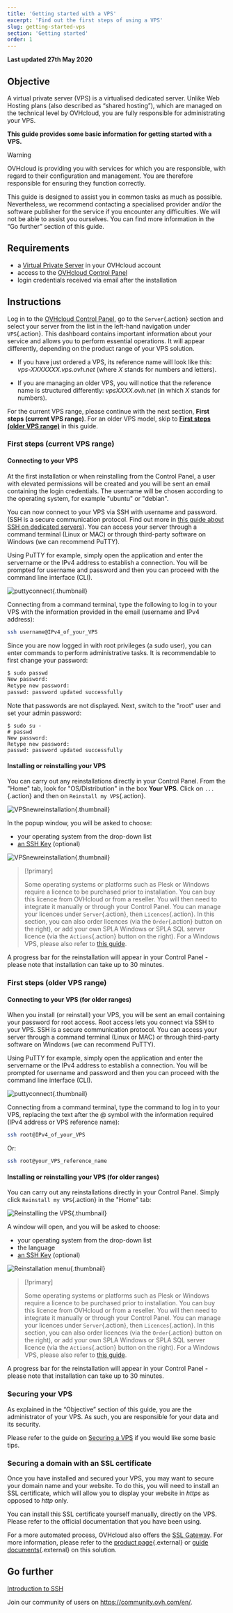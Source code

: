 ```yaml
---
title: 'Getting started with a VPS'
excerpt: 'Find out the first steps of using a VPS'
slug: getting-started-vps
section: 'Getting started'
order: 1
---
```


**Last updated 27th May 2020**

## Objective

A virtual private server (VPS) is a virtualised dedicated server. Unlike Web Hosting plans (also described as “shared hosting”), which are managed on the technical level by OVHcloud, you are fully responsible for administrating your VPS.

**This guide provides some basic information for getting started with a VPS.**


> [!warning]
>OVHcloud is providing you with services for which you are responsible, with regard to their configuration and management. You are therefore responsible for ensuring they function correctly.
>
>This guide is designed to assist you in common tasks as much as possible. Nevertheless, we recommend contacting a specialised provider and/or the software publisher for the service if you encounter any difficulties. We will not be able to assist you ourselves. You can find more information in the “Go further” section of this guide.


## Requirements

- a [Virtual Private Server](https://www.ovhcloud.com/en-gb/vps) in your OVHcloud account
- access to the [OVHcloud Control Panel](https://www.ovh.com/auth/?action=gotomanager)
- login credentials received via email after the installation


## Instructions

Log in to the [OVHcloud Control Panel](https://www.ovh.com/auth/?action=gotomanager), go to the `Server`{.action} section and select your server from the list in the left-hand navigation under `VPS`{.action}. This dashboard contains important information about your service and allows you to perform essential operations. It will appear differently, depending on the product range of your VPS solution. 

- If you have just ordered a VPS, its reference name will look like this: *vps-XXXXXXX.vps.ovh.net* (where *X* stands for numbers and letters). 

- If you are managing an older VPS, you will notice that the reference name is structured differently: *vpsXXXX.ovh.net* (in which *X* stands for numbers). 

For the current VPS range, please continue with the next section, **First steps (current VPS range)**. For an older VPS model, skip to [**First steps (older VPS range)**](./#first-steps-older-vps-range_1) in this guide.

### First steps (current VPS range)

#### Connecting to your VPS

At the first installation or when reinstalling from the Control Panel, a user with elevated permissions will be created and you will be sent an email containing the login credentials. The username will be chosen according to the operating system, for example "ubuntu" or "debian".

You can now connect to your VPS via SSH with username and password. (SSH is a secure communication protocol. Find out more in [this guide about SSH on dedicated servers](../../dedicated/ssh-introduction/)). You can access your server through a command terminal (Linux or MAC) or through third-party software on Windows (we can recommend PuTTY).

Using PuTTY for example, simply open the application and enter the servername or the IPv4 address to establish a connection. You will be prompted for username and password and then you can proceed with the command line interface (CLI).

![puttyconnect](images/putty1.png){.thumbnail}

Connecting from a command terminal, type the following to log in to your VPS with the information provided in the email (username and IPv4 address):

```sh
ssh username@IPv4_of_your_VPS
```

Since you are now logged in with root privileges (a sudo user), you can enter commands to perform administrative tasks. It is recommendable to first change your password:

```sh
$ sudo passwd
New password:
Retype new password:
passwd: password updated successfully
```
Note that passwords are not displayed. Next, switch to the "root" user and set your admin password:

```
$ sudo su -
# passwd
New password:
Retype new password:
passwd: password updated successfully
```


#### Installing or reinstalling your VPS

You can carry out any reinstallations directly in your Control Panel. From the "Home" tab, look for "OS/Distribution" in the box **Your VPS**. Click on `...`{.action} and then on `Reinstall my VPS`{.action}.

![VPSnewreinstallation](images/2020panel_02.png){.thumbnail}

In the popup window, you will be asked to choose:

- your operating system from the drop-down list
- [an SSH Key](../../dedicated/creating-ssh-keys-dedicated/) (optional)


![VPSnewreinstallation](images/2020panel_01.png){.thumbnail}

> [!primary]
>
> Some operating systems or platforms such as Plesk or Windows require a licence to be purchased prior to installation. You can buy this licence from OVHcloud or from a reseller. You will then need to integrate it manually or through your Control Panel. You can manage your licences under `Server`{.action}, then `Licences`{.action}.
In this section, you can also order licences (via the `Order`{.action} button on the right), or add your own SPLA Windows or SPLA SQL server licence (via the `Actions`{.action} button on the right).
For a Windows VPS, please also refer to [this guide](../windows-first-config/).
>

A progress bar for the reinstallation will appear in your Control Panel - please note that installation can take up to 30 minutes.

### First steps (older VPS range)


#### Connecting to your VPS (for older ranges)

When you install (or reinstall) your VPS, you will be sent an email containing your password for root access. Root access lets you connect via SSH to your VPS. SSH is a secure communication protocol. You can access your server through a command terminal (Linux or MAC) or through third-party software on Windows (we can recommend PuTTY).

Using PuTTY for example, simply open the application and enter the servername or the IPv4 address to establish a connection. You will be prompted for username and password and then you can proceed with the command line interface (CLI).

![puttyconnect](images/putty1.png){.thumbnail}

Connecting from a command terminal, type the  command to log in to your VPS, replacing the text after the @ symbol with the information required (IPv4 address or VPS reference name):

```sh
ssh root@IPv4_of_your_VPS
```

Or:

```sh
ssh root@your_VPS_reference_name
```

#### Installing or reinstalling your VPS (for older ranges)

You can carry out any reinstallations directly in your Control Panel. Simply click `Reinstall my VPS`{.action} in the "Home" tab:

![Reinstalling the VPS](images/reinstall_manager.png){.thumbnail}

A window will open, and you will be asked to choose:

- your operating system from the drop-down list
- the language
- [an SSH Key](../../dedicated/creating-ssh-keys-dedicated/) (optional)


![Reinstallation menu](images/reinstall_menu.png){.thumbnail}

> [!primary]
>
> Some operating systems or platforms such as Plesk or Windows require a licence to be purchased prior to installation. You can buy this licence from OVHcloud or from a reseller. You will then need to integrate it manually or through your Control Panel. You can manage your licences under `Server`{.action}, then `Licences`{.action}.
In this section, you can also order licences (via the `Order`{.action} button on the right), or add your own SPLA Windows or SPLA SQL server licence (via the `Actions`{.action} button on the right).
For a Windows VPS, please also refer to [this guide](../windows-first-config/).
>

A progress bar for the reinstallation will appear in your Control Panel - please note that installation can take up to 30 minutes.

### Securing your VPS

As explained in the “Objective” section of this guide, you are the administrator of your VPS. As such, you are responsible for your data and its security.

Please refer to the guide on [Securing a VPS](../tips-for-securing-a-vps/) if you would like some basic tips.


### Securing a domain with an SSL certificate

Once you have installed and secured your VPS, you may want to secure your domain name and your website. To do this, you will need to install an SSL certificate, which will allow you to display your website in *https* as opposed to *http* only.

You can install this SSL certificate yourself manually, directly on the VPS. Please refer to the official documentation that you have been using.

For a more automated process, OVHcloud also offers the [SSL Gateway](https://www.ovh.co.uk/ssl-gateway/). For more information, please refer to the [product page](https://www.ovh.co.uk/ssl-gateway/){.external} or [guide documents](../../ssl-gateway/){.external} on this solution.

## Go further

[Introduction to SSH](../../dedicated/ssh-introduction/)

Join our community of users on <https://community.ovh.com/en/>.
